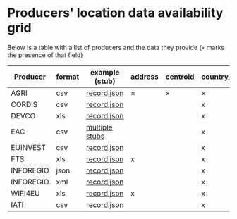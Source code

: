 # Producers' location data availability grid

Below is a table with a list of producers and the data they provide (`×` marks the presence of that field)

| Producer  | format | example (stub)      | address | centroid | country_code | nuts | postal_code | region | town |
| --------- | ------ | ------------------- | ------- | -------- | ------------ | ---- | ----------- | ------ | ---- |
| AGRI      | csv    | [record.json][1]    | ×       | ×        | ×            |      | ×           |        | x    |
| CORDIS    | csv    | [record.json][2]    |         |          | x            |      |             |        |      |
| DEVCO     | xls    | [record.json][3]    |         |          | x            |      |             | x      |      |
| EAC       | csv    | [multiple stubs][4] |         |          | x            |      |             |        |      |
| EUINVEST  | csv    | [record.json][5]    |         |          | x            |      |             | x      |      |
| FTS       | xls    | [record.json][6]    | x       |          | x            | x    | x           |        | x    |
| INFOREGIO | json   | [record.json][7]    |         |          | x            | x    |             | x      |      |
| INFOREGIO | xml    | [record.json][8]    |         |          | x            | x    |             | x      |      |
| WIFI4EU   | xls    | [record.json][9]    | x       |          | x            |      | x           |        | x    |
| IATI      | csv    | [record.json][10]   |         |          | x            |      |             |        |      |

[1]: https://github.com/ec-europa/eubfr-data-lake/blob/master/services/ingestion/etl/agri/csv/test/stubs/record.json
[2]: https://github.com/ec-europa/eubfr-data-lake/blob/master/services/ingestion/etl/cordis/csv/test/stubs/record.json
[3]: https://github.com/ec-europa/eubfr-data-lake/blob/master/services/ingestion/etl/devco/xls/test/stubs/record.json
[4]: https://github.com/ec-europa/eubfr-data-lake/blob/master/services/ingestion/etl/eac/csv/test/stubs
[5]: https://github.com/ec-europa/eubfr-data-lake/blob/master/services/ingestion/etl/euinvest/csv/test/stubs/record.json
[6]: https://github.com/ec-europa/eubfr-data-lake/blob/master/services/ingestion/etl/fts/xls/test/stubs/record.json
[7]: https://github.com/ec-europa/eubfr-data-lake/blob/master/services/ingestion/etl/inforegio/json/test/stubs/record.json
[8]: https://github.com/ec-europa/eubfr-data-lake/blob/master/services/ingestion/etl/inforegio/xml/test/stubs/record.json
[9]: https://github.com/ec-europa/eubfr-data-lake/blob/master/services/ingestion/etl/wifi4eu/xls/test/stubs/record.json
[10]: https://github.com/ec-europa/eubfr-data-lake/blob/master/services/ingestion/etl/iati/csv/test/stubs/record.json
